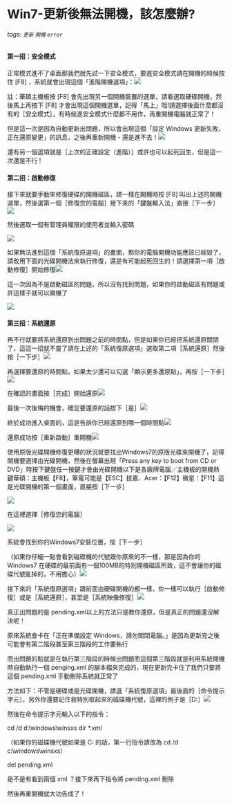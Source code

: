 # Win7-更新後無法開機，該怎麼辦?
###### tags: `更新` `開機` `error` 
#### 第一招：安全模式

正常模式進不了桌面那我們就先試一下安全模式，要進安全模式請在開機的時候按住 [F8] ，系統就會出現這個「進階開機選項」：![](https://lh6.googleusercontent.com/6gkIHiMcjbr6lYRMM2-h6maJtXVDwa2UiafzVSK1Iqpah8q9F82pk6MrJ9cl1usmVX8Pf8Y2ll0GrLA7Q_ycEnKNjSdq2cEZfWbA7yfZ3bURUGgcJdLgvvyDHJ7lyIhzlrm03Rol)

註：華碩主機板按 [F8] 會先出現另一個開機裝置的選單，請看選取硬碟開機，然後馬上再按下 [F8] 才會出現這個開機選單，記得「馬上」哦!請選擇後面什麼都沒有的［安全模式］，有時候進安全模式什麼都不用作，再重開機電腦就正常了！

但是這一次是因為自動更新出問題，所以會出現這個「設定 Windows 更新失敗，正在還原變更」的訊息，之後再重新開機 - 還是進不去！![](https://lh5.googleusercontent.com/vyiRCWic9yqmXCzecIm4ZXODhNHARHckX4MgdQoBPH9YvqxQF1Tpol8LcLIvMADiWvrMH_ImuBPbgmwSiSlypF1RJNvlc14Om9JGFuq4aYfLrYlBkF0b8j0Ih8h4tUZdemQ3RBW2)

還有另一個選項就是［上次的正確設定（進階）］或許也可以起死回生，但是這一次還是不行 !

#### 第二招：啟動修復

接下來就要手動來修復硬碟的開機磁區，請一樣在開機時按 [F8] 叫出上述的開機選單，然後選第一個［修復您的電腦］接下來的「鍵盤輸入法」直接［下一步］![](https://lh3.googleusercontent.com/dp4dS7FY7kNlix8Zr88OMek9s9w0p3SM18t4c9aNHW64u5KKxeccz0tEf0wSgWxdW8uCJJpo88aqISeQ85PjmH9l8aDbaKkxkQtXEMm9qgE7P3psIDSVv_rdrSGb6iysF5EYXj1q)

然後選取一個有管理員權限的使用者並輸入密碼

![](https://lh3.googleusercontent.com/GqCsc7Q-2oljzdTng0QqUZZJpLASjAuvNA7s2Bxu2Mx6c02NiiQAsW3tCzgnh_NQbp3OLvquKGJavVsqHqulKUknKRiPf5L2OhiF8TNi3PIn2jX9OZBICBZ2y_HDTsJJnTp_1uZL)

如果無法進到這個「系統復原選項」的畫面，那你的電腦開機功能應該已經毀了，請改用下面的光碟開機法來執行修復，還是有可能起死回生的！請選擇第一項［啟動修復］開始修復![](https://lh4.googleusercontent.com/XpHu41czpCiZ4iWRTGMujUBYksEznuLIesI85c8zLXYVKW3dRu3lWan9-qpyB3Q11SGN3mREh2UIO2xo1emYifhXnwXVD7-lbIawP9cC_VLIg5FEx8X60FBCP5gsAm9HUTCooIW2)

這一次因為不是啟動磁區的問題，所以沒有找到問題，如果你的啟動磁區有問題或許這樣子就可以開機了

![](https://lh5.googleusercontent.com/nkqUfIY2zPLHNBZ8iCf3k1ZvxKn2gKAKHLhED2uaQfbPYsuf4_KzmuzmvuOkclDYmGtcPOY2u1EyCtZ_U2uL2Zf8gNedNEWXXGc3fke4V6i3Z6d0zmKkRfeJODR7_YIQ3X98XeET)

#### 第三招：系統還原

再不行就要將系統還原到出問題之前的時間點，但是如果你已經把系統還原關閉了，這這一招就不靈了請在上述的「系統復原選項」選取第二項［系統還原］然後按［一下步］![](https://lh5.googleusercontent.com/VjMycRA16Xj6SikLds3vINX1vowOxI_AvFScEkO50yC027r-Xsxz7wOutoPZUeMmMsIs0eqhIxxdv0C7dvsbsPUwZl3uWvAfU6JfclXOIPUpJv_-8HohCVON9cNOb-itp-6qUQJD)

再選擇要還原的時間點，如果太少還可以勾選「顯示更多還原點」，再按［一下步］![](https://lh6.googleusercontent.com/lfbZ3t_5IBGhxRjW_GMevjOruNPucmu7m_7hXM11BrFQCjmXfzfsldnrPrtiDt6V_DhCiRWQ3De-dTqGxbOcpFP1T1hjQ-5NXFhoayupt2QWsUeruJnBCrTjI_gWTZe-Gybqx48H)

在確認的畫面按［完成］開始還原![](https://lh5.googleusercontent.com/5y2Gjkqldl2ULT294ag0qswkitJIFK0y4pDB-0wxFtpmjGrJZUHmsULmL_D562fJihQakdht0OswLOcm5MWKYBvnGdJlOYMRd74i9yHXyD-UXfuRwp8fm6QEqq2d4bt8dgASBekW)

最後一次後悔的機會，確定要還原的話按下［是］![](https://lh3.googleusercontent.com/_vyxcQ-GkaNpC-q025NSStdjmWV-GXNYitbj4HVtTgkIsh0F9awCgGGNrvuK9zoWSWkRHzmo1D-nSFat4e4UrGX_caz609L9FipzuwAnY66iKN8XejHhoB3_0a81QOmHtSwJT-t5)

終於成功進入桌面的，這是告訴你已經還原到哪一個時間點![](https://lh3.googleusercontent.com/N1Qd8mdvchsAm0Fj_50KSYZ7ngaIkibj7FP9Ge99PpbevQBxozQ-FWmt9tUCT3q_1vF8F3FzDR2tcqgnsJe1gYH-_EElKZIpg-wzjzibB1qSyGSXB_6IpXArBfCD8LPoxwHR0Fu9)

還原成功按［重新啟動］重開機![](https://lh4.googleusercontent.com/YipazornDxF16oEkFl6ca-wzSUdtxEV6wX0CniyaswwybtaYG7Prln9mPsgbcDyF0zElljijM9FPq9kRe28qyNZizHN0J4_nddMJG6CIR8XbyxUy2lX3HmQfHbgyX11i9WNpxSqj)

使用原版光碟開機修復更糟的狀況就要找出Windows7的原版光碟來開機了，記得開機要選擇由光碟開機，然後在螢幕出現「Press any key to boot from CD or DVD」時按下鍵盤任一按鍵才會由光碟開機以下是各廠牌電腦／主機板的開機熱鍵華碩：主機板【F8】，筆電可能是【ESC】技嘉、Acer：【F12】微星：【F11】這是光碟開機的第一個畫面，直接按［下一步］

![](https://lh5.googleusercontent.com/efro8k8cLJV0P7IXcrTJa2JwPHK800s3iTiY_y_VqCAlJBRBZkSBB_yMxEO69uB2wGBPjdNXmMvAeY_mFc3D0LU5_20hAD3fDqoSB1vSIfGwL95THtE1xodgnWLGgXUcEIXCXJFW)

在這裡選擇［修復您的電腦］

![](https://lh5.googleusercontent.com/B8-RilmxTsuk0-terr0qe7iLTPqzSzauOhl3oip3OZPGSVdlou14qbnyR56WAlTUXeub5aJJrT5Ct0q-c82b6xYCwet-qpeJmAwf2-8vXOw6Y3zDL-b9fIy7ODgnMmLhrv7-jIxR)

系統會找到你的Windows7安裝位置，按［下一步］

（如果你仔細一點會看到磁碟機的代號跟你原來的不一樣，那是因為你的 Windows7 在硬碟的最前面有一個100MB的特別開機磁區所致，這不會讓你的磁碟代號亂掉的，不用擔心）![](https://lh6.googleusercontent.com/5WzLHwqx6mxJjmqgjB1feTzJW3M9K1YAKdK2QhdLTXQV9qYmuXJe1I2oYP6JydeSyn1HGtkeQ-e68DuNFyh7HlDjidqtZDBcuIla_tKHGbc_OvWrD-Qpk3cJGK_ehTMF5L8ddwqr)

接下來的「系統復原選項」跟前面由硬碟開機的都一樣，你一樣可以執行［啟動修復］或是［系統還原］，甚至是［系統映像修復］![](https://lh5.googleusercontent.com/JvUZuL-HWDLk3Gq3JW_m326Yvp7izzf148pQvKu5EylYPyki6iHiHL8LHndpPJBoaoDs1HcNQUZfm7bSKq7HQp7HrvSKICiRCpAPbyUHNOExkd7pyrzuU3HI706iPg41V8-RmcvJ)

真正出問題的是 pending.xml以上的方法只是教你還原，但是真正的問題還沒解決呢！

原來系統會卡在「正在準備設定 Windows，請勿關閉電腦。」是因為更新完之後可能會有第二階段甚至第三階段的工作要執行

而出問題的點就是在執行第三階段的時候出問題而這個第三階段就是利用系統開機時自動執行一個 penging.xml 的腳本檔來完成的，現在更新完卡住了我們只要將這個 pending.xml 手動刪除系統就正常了

方法如下：不管是硬碟或是光碟開機，請選「系統復原選項」最後面的［命令提示字元］，另外你還要記住我特別框起來的磁碟機代號，這裡的例子是［D:］![](https://lh3.googleusercontent.com/8ay_biD3mUqloEgt1vaZEPu5LbWJlzhHZZdIpEXMUgAvPslYNa2hXRUsK4CkZEwOUs65b7MYNHYhX3-HZlcGOXdXEhUEJKEPN-UchwIVznA-oxvi9khOSCC4xQlDo5SVolrQGBMf)

然後在命令提示字元輸入以下的指令：

cd /d d:\windows\winsxs dir *.xml

（如果你的磁碟機代號如果是 C: 的話，第一行指令請改為 cd /d c:\windows\winsxs）

del pending.xml

是不是有看到兩個 xml ？接下來再下指令將 pending.xml 刪除

然後再重開機就大功告成了！